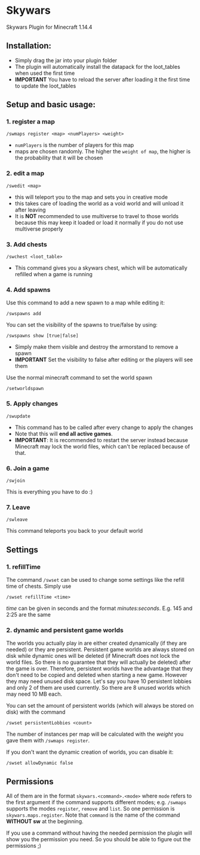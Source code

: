 # Skywars
Skywars Plugin for Minecraft 1.14.4

## Installation:
- Simply drag the jar into your plugin folder
- The plugin will automatically install the datapack for the loot_tables when used the first time
- **IMPORTANT** You have to reload the server after loading it the first time to update the loot_tables

## Setup and basic usage:
### 1. register a map
```
/swmaps register <map> <numPlayers> <weight>
```
- `numPlayers` is the number of players for this map
- maps are chosen randomly. The higher the `weight of map`, the higher is the probability that it will be chosen

### 2. edit a map
```
/swedit <map>
```
- this will teleport you to the map and sets you in creative mode
- this takes care of loading the world as a void world and will unload it after leaving
- It is **NOT** recommended to use multiverse to travel to those worlds because this may 
  keep it loaded or load it normally if you do not use multiverse properly
  
### 3. Add chests
```
/swchest <loot_table>
```
- This command gives you a skywars chest, which will be automatically refilled when a game is running

### 4. Add spawns

Use this command to add a new spawn to a map while editing it:
```
/swspawns add
```
You can set the visibility of the spawns to true/false by using:
```
/swspawns show [true|false]
```
- Simply make them visible and destroy the armorstand to remove a spawn
- **IMPORTANT** Set the visibility to false after editing or the players will see them

Use the normal minecraft command to set the world spawn
```
/setworldspawn
```

### 5. Apply changes
```
/swupdate
```
- This command has to be called after every change to apply the changes
- Note that this will **end all active games**.
- **IMPORTANT**: It is recommended to restart the server instead because
Minecraft may lock the world files, which can't be replaced because of that.

### 6. Join a game
```
/swjoin
```
This is everything you have to do :)

### 7. Leave
```
/swleave
```
This command teleports you back to your default world

## Settings

### 1. refillTime

The command `/swset` can be used to change some settings like the refill time of chests. Simply use
```
/swset refillTime <time>
```
*time* can be given in seconds and the format *minutes:seconds*. E.g. 145 and 2:25 are the same

### 2. dynamic and persistent game worlds

The worlds you actually play in are either created dynamically (if they are needed) or they are persistent. Persistent game worlds are always stored on disk while dynamic ones will be deleted (if Minecraft does not lock the world files. So there is no guarantee that they will actually be deleted) after the game is over. Therefore, persistent worlds have the advantage that they don't need to be copied and deleted when starting a new game. However they may need unused disk space. Let's say you have 10 persistent lobbies and only 2 of them are used currently. So there are 8 unused worlds which may need 10 MB each. 

You can set the amount of persistent worlds (which will always be stored on disk) with the command
```
/swset persistentLobbies <count>
```
The number of instances per map will be calculated with the *weight* you gave them with `/swmaps register`.

If you don't want the dynamic creation of worlds, you can disable it:
```
/swset allowDynamic false
```

## Permissions

All of them are in the format `skywars.<command>.<mode>` where `mode` refers to the first argument if the command supports different modes; e.g. `/swmaps` supports the modes `register`, `remove` and `list`. So one permission is `skywars.maps.register`. Note that `command` is the name of the command **WITHOUT sw** at the beginning.

If you use a command without having the needed permission the plugin will show you the permission you need. So you should be able to figure out the permissions ;)
